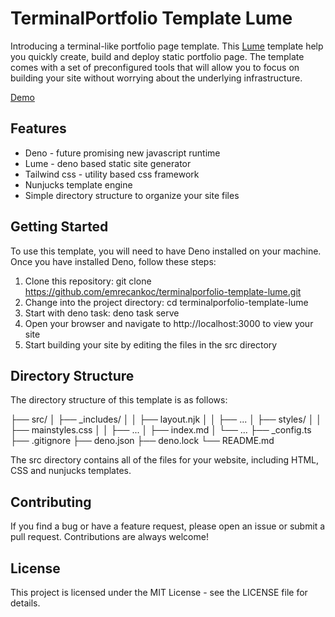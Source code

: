 
# TerminalPortfolio Template Lume
Introducing a terminal-like portfolio page template. This [Lume](https://lume.land/) template help you quickly create, build and deploy static portfolio page. The template comes with a set of preconfigured tools that will allow you to focus on building your site without worrying about the underlying infrastructure.

[Demo](https://low-frog-79.deno.land/)

## Features
- Deno - future promising new javascript runtime
- Lume - deno based static site generator
- Tailwind css - utility based css framework
- Nunjucks template engine
- Simple directory structure to organize your site files

## Getting Started
To use this template, you will need to have Deno installed on your machine. Once you have installed Deno, follow these steps:

1. Clone this repository: git clone https://github.com/emrecankoc/terminalporfolio-template-lume.git
2. Change into the project directory: cd terminalporfolio-template-lume
3. Start with deno task: deno task serve
4. Open your browser and navigate to http://localhost:3000 to view your site
5. Start building your site by editing the files in the src directory

## Directory Structure
The directory structure of this template is as follows:

├── src/
│ ├── _includes/
│ │ 	├── layout.njk
│ │	├── ...
│ ├── styles/
│ │	├── mainstyles.css
│ │ 	├── ...
│ ├── index.md
│ └── ...
├── _config.ts
├── .gitignore
├── deno.json
├── deno.lock
└── README.md

The src directory contains all of the files for your website, including HTML, CSS and nunjucks templates.

## Contributing
If you find a bug or have a feature request, please open an issue or submit a pull request. Contributions are always welcome!

## License
This project is licensed under the MIT License - see the LICENSE file for details.
